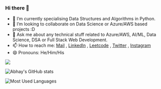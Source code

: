### Hi there 👋

- 🌱 I’m currently specialising Data Structures and Algorithms in Python.
- 👯 I’m looking to collaborate on Data Science or Azure/AWS based projects :D
- 💬 Ask me about any technical stuff related to Azure/AWS, AI/ML, Data Science, DSA or Full Stack Web Development.
- 📫 How to reach me: [Mail](mailto:abhaypratapsingh722@gmail.com) , [LinkedIn](https://www.linkedin.com/in/abhay-pratapsingh/) , [Leetcode](https://leetcode.com/labhayl/) , [Twitter](https://twitter.com/reigns_abhay) , [Instagram](https://www.instagram.com/labhayl/)
- 😄 Pronouns: He/Him/His 

![](https://komarev.com/ghpvc/?username=labhayl&label=PROFILE+VIEWS&color=blue)

![Abhay's GitHub stats](https://github-readme-stats.vercel.app/api?username=labhayl&theme=github_dark)  
  
![Most Used Languages](https://github-readme-stats.vercel.app/api/top-langs/?username=labhayl&theme=github_dark)

